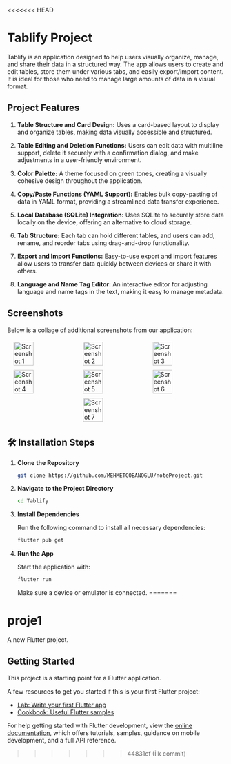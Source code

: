 <<<<<<< HEAD
# Tablify Project

Tablify is an application designed to help users visually organize, manage, and share their data in a structured way. The app allows users to create and edit tables, store them under various tabs, and easily export/import content. It is ideal for those who need to manage large amounts of data in a visual format.

## Project Features

1. **Table Structure and Card Design:** Uses a card-based layout to display and organize tables, making data visually accessible and structured.

2. **Table Editing and Deletion Functions:** Users can edit data with multiline support, delete it securely with a confirmation dialog, and make adjustments in a user-friendly environment.

3. **Color Palette:** A theme focused on green tones, creating a visually cohesive design throughout the application.

4. **Copy/Paste Functions (YAML Support):** Enables bulk copy-pasting of data in YAML format, providing a streamlined data transfer experience.

5. **Local Database (SQLite) Integration:** Uses SQLite to securely store data locally on the device, offering an alternative to cloud storage.

6. **Tab Structure:** Each tab can hold different tables, and users can add, rename, and reorder tabs using drag-and-drop functionality.

7. **Export and Import Functions:** Easy-to-use export and import features allow users to transfer data quickly between devices or share it with others.

8. **Language and Name Tag Editor:** An interactive editor for adjusting language and name tags in the text, making it easy to manage metadata.

## Screenshots

Below is a collage of additional screenshots from our application:

<div style="display: flex; flex-wrap: wrap; justify-content: center;"> 
    <img src="https://github.com/user-attachments/assets/8b041585-47f2-4541-8dfe-eebc1db5d5f1" alt="Screenshot 1" style="width: 30%; margin: 1%;"> 
    <img src="https://github.com/user-attachments/assets/3bba8b64-9c0c-45b0-b820-0ce96b489295" alt="Screenshot 2" style="width: 30%; margin: 1%;"> 
    <img src="https://github.com/user-attachments/assets/1886b893-a6d7-4e8a-891c-cb0741259be4" alt="Screenshot 3" style="width: 30%; margin: 1%;"> 
    <img src="https://github.com/user-attachments/assets/c53a062c-97cf-4477-91d3-d8d41bf1df25" alt="Screenshot 4" style="width: 30%; margin: 1%;"> 
    <img src="https://github.com/user-attachments/assets/4f79ebb5-75a9-45e8-9b01-8f2c026012f0" alt="Screenshot 5" style="width: 30%; margin: 1%;"> 
    <img src="https://github.com/user-attachments/assets/d6977889-aea9-4b79-9169-e7a549c76a5b" alt="Screenshot 6" style="width: 30%; margin: 1%;"> 
    <img src="https://github.com/user-attachments/assets/84be48de-d40d-47f0-a9a0-80309de7be0f" alt="Screenshot 7" style="width: 30%; margin: 1%;"> 
</div>





## 🛠️ Installation Steps

1. **Clone the Repository**

   ```bash
   git clone https://github.com/MEHMETCOBANOGLU/noteProject.git
   ```

2. **Navigate to the Project Directory**

   ```bash
   cd Tablify
   ```

3. **Install Dependencies**

   Run the following command to install all necessary dependencies:

   ```bash
   flutter pub get
   ```

4. **Run the App**

   Start the application with:

   ```bash
   flutter run
   ```

   Make sure a device or emulator is connected.
=======
# proje1

A new Flutter project.

## Getting Started

This project is a starting point for a Flutter application.

A few resources to get you started if this is your first Flutter project:

- [Lab: Write your first Flutter app](https://docs.flutter.dev/get-started/codelab)
- [Cookbook: Useful Flutter samples](https://docs.flutter.dev/cookbook)

For help getting started with Flutter development, view the
[online documentation](https://docs.flutter.dev/), which offers tutorials,
samples, guidance on mobile development, and a full API reference.
>>>>>>> 44831cf (İlk commit)
